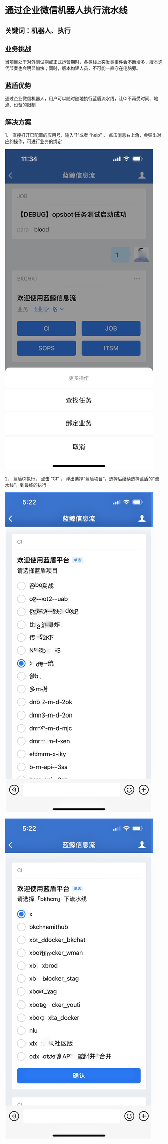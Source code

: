 # 通过企业微信机器人执行流水线


## 关键词：机器人、执行

## 业务挑战

当项目处于对外测试期或正式运营期时，各类线上突发类事件会不断增多，版本迭代节奏也会明显加快；同时，版本构建人员，不可能一直守在电脑旁。

## 蓝盾优势

通过企业微信机器人，用户可以随时随地执行蓝盾流水线，让CI不再受时间、地点、设备的限制

## 解决方案

1、 直接打开已配置的应用号，输入“1”或者 “help” ， 点击消息右上角，会弹出对应的操作，可进行业务的绑定

![&#x56FE;1](../../../assets/scene-wechat-robot-exe-a.png)

2、 蓝盾CI执行， 点击 “CI” ， 弹出选择“蓝盾项目”，选择后继续选择蓝盾的”流水线“，到最终的执行

![&#x56FE;1](../../../assets/scene-wechat-robot-exe-b.png)

![&#x56FE;1](../../../assets/scene-wechat-robot-exe-c.png)